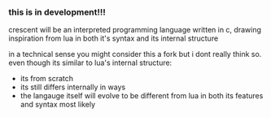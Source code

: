 ### this is in development!!!

crescent will be an interpreted programming language written in c, drawing inspiration from lua in both it's syntax and its internal structure

in a technical sense you might consider this a fork but i dont really think so. even though its similar to lua's internal structure:
 - its from scratch
 - its still differs internally in ways
 - the langauge itself will evolve to be different from lua in both its features and syntax most likely
